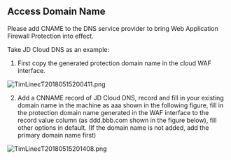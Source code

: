 ## **Access Domain Name**

Please add CNAME to the DNS service provider to bring Web Application Firewall Protection into effect.

Take JD Cloud DNS as an example:

1. First copy the generated protection domain name in the cloud WAF interface.

![TimLineͼƬ20180515200411.png](http://img1.jcloudcs.com/cms/ab31748e-9fda-4fab-95a9-7de6dd39685f20180515200512.png)

2. Add a CNNAME record of JD Cloud DNS, record and fill in your existing domain name in the machine as aaa shown in the following figure, fill in the protection domain name generated in the WAF interface to the record value column (as ddd.bbb.com shown in the figure below),  fill other options in default. (If the domain name is not added, add the primary domain name first)

![TimLineͼƬ20180515201408.png](http://img1.jcloudcs.com/cms/d94e8a0a-5f36-4f8c-9c3c-44ade00f93fb20180515201413.png)